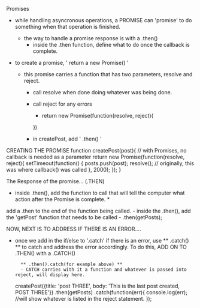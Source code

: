 Promises 

- while handling asyncronous operations, a PROMISE can 'promise' to do something when that operation is finished.
    - the way to handle a promise response is with a .then()
        - inside the .then function, define what to do once the callback is complete.

- to create a promise, ' return a new Promise() '
    - this promise carries a function that has two parameters, resolve and reject.
        - call resolve when done doing whatever was being done.
        - call reject for any errors
            * return new Promise(function(resolve, reject){

            })

        - in createPost, add ' .then() '

CREATING THE PROMISE
  function createPost(post){ // with Promises, no callback is needed as a parameter
    return new Promise(function(resolve, reject){
        setTimeout(function() {
            posts.push(post);
            resolve();              // originally, this was where callback() was called 
    }, 2000);
   });
  }



The Response of the promise... (.THEN)

* inside .then(), add the function to call that will tell the computer what action after the Promise is complete. *

add a .then to the end of the function being called.
    - inside the .then(), add the 'getPost' function that needs to be called
        - .then(getPosts);


NOW, NEXT IS TO ADDRESS IF THERE IS AN ERROR.... 

- once we add in the if/else to '.catch' if there is an error, use ** .catch() ** to catch and address the error accordingly. To do this, ADD ON TO .THEN() with a .CATCH()

        ** .then().catch(for example above) **
        - CATCH carries with it a function and whatever is passed into reject, will display here. 
    createPost({title: 'post THREE', body: 'This is the last post created, POST THREE'})
    .then(getPosts)
    .catch(function(err){
    console.log(err); //will show whatever is listed in the reject statement. 
    }); 